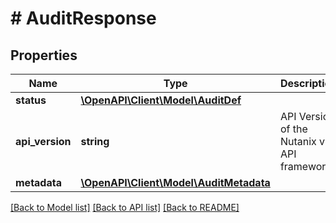 # # AuditResponse

## Properties

Name | Type | Description | Notes
------------ | ------------- | ------------- | -------------
**status** | [**\OpenAPI\Client\Model\AuditDef**](AuditDef.md) |  | [optional]
**api_version** | **string** | API Version of the Nutanix v3 API framework. | [optional] [default to '3.1.0']
**metadata** | [**\OpenAPI\Client\Model\AuditMetadata**](AuditMetadata.md) |  | [optional]

[[Back to Model list]](../../README.md#models) [[Back to API list]](../../README.md#endpoints) [[Back to README]](../../README.md)
